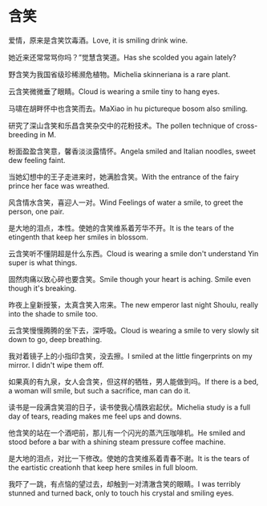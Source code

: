 # 含笑

<p><span class="chinese">爱情，原来是含笑饮毒酒。</span><span class="english">Love, it is smiling drink wine.</span></p>

<p><span class="chinese">她近来还常常骂你吗？”觉慧含笑道。</span><span class="english">Has she scolded you again lately?</span></p>

<p><span class="chinese">野含笑为我国省级珍稀濒危植物。</span><span class="english">Michelia skinneriana is a rare plant.</span></p>

<p><span class="chinese">云含笑微微垂了眼睛。</span><span class="english">Cloud is wearing a smile tiny to hang eyes.</span></p>

<p><span class="chinese">马啸在胡畔怀中也含笑而去。</span><span class="english">MaXiao in hu pictureque bosom also smiling.</span></p>

<p><span class="chinese">研究了深山含笑和乐昌含笑杂交中的花粉技术。</span><span class="english">The pollen technique of cross-breeding in M.</span></p>

<p><span class="chinese">粉面盈盈含笑意，馨香淡淡露情怀。</span><span class="english">Angela smiled and Italian noodles, sweet dew feeling faint.</span></p>

<p><span class="chinese">当她幻想中的王子走进来时，她满脸含笑。</span><span class="english">With the entrance of the fairy prince her face was wreathed.</span></p>

<p><span class="chinese">风含情水含笑，喜迎人一对。</span><span class="english">Wind Feelings of water a smile, to greet the person, one pair.</span></p>

<p><span class="chinese">是大地的泪点，本性。使她的含笑维系着芳华不开。</span><span class="english">It is the tears of the etingenth that keep her smiles in blossom.</span></p>

<p><span class="chinese">云含笑听不懂阴超是什么东西。</span><span class="english">Cloud is wearing a smile don't understand Yin super is what things.</span></p>

<p><span class="chinese">固然肉痛以致心碎也要含笑。</span><span class="english">Smile though your heart is aching. Smile even though it's breaking.</span></p>

<p><span class="chinese">昨夜上皇新授箓，太真含笑入帘来。</span><span class="english">The new emperor last night Shoulu, really into the shade to smile too.</span></p>

<p><span class="chinese">云含笑慢慢腾腾的坐下去，深呼吸。</span><span class="english">Cloud is wearing a smile to very slowly sit down to go, deep breathing.</span></p>

<p><span class="chinese">我对着镜子上的小指印含笑，没去擦。</span><span class="english">I smiled at the little fingerprints on my mirror. I didn't wipe them off.</span></p>

<p><span class="chinese">如果真的有九泉，女人会含笑，但这样的牺牲，男人能做到吗。</span><span class="english">If there is a bed, a woman will smile, but such a sacrifice, man can do it.</span></p>

<p><span class="chinese">读书是一段满含笑泪的日子，读书使我心情跌宕起伏。</span><span class="english">Michelia study is a full day of tears, reading makes me feel ups and downs.</span></p>

<p><span class="chinese">他含笑的站在一个酒吧前，那儿有一个闪光的蒸汽压咖啡机。</span><span class="english">He smiled and stood before a bar with a shining steam pressure coffee machine.</span></p>

<p><span class="chinese">是大地的泪点，对比一下修改。使她的含笑维系着青春不谢。</span><span class="english">It is the tears of the eartistic creationh that keep here smiles in full bloom.</span></p>

<p><span class="chinese">我吓了一跳，有点恼的望过去，却触到一对清澈含笑的眼睛。</span><span class="english">I was terribly stunned and turned back, only to touch his crystal and smiling eyes.</span></p>

